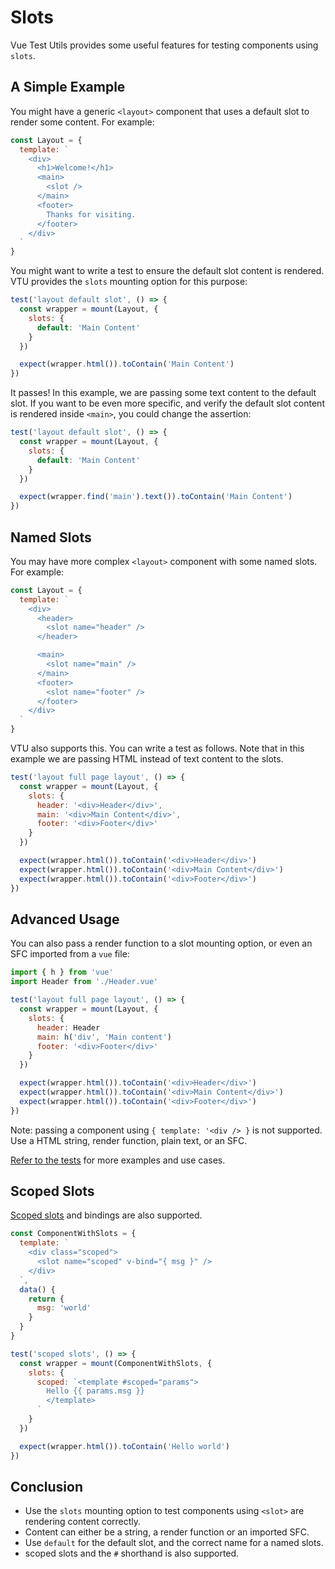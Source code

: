 # Slots

Vue Test Utils provides some useful features for testing components using `slots`.

## A Simple Example

You might have a generic `<layout>` component that uses a default slot to render some content. For example:

```js
const Layout = {
  template: `
    <div>
      <h1>Welcome!</h1>
      <main>
        <slot />
      </main>
      <footer>
        Thanks for visiting.
      </footer>
    </div>
  `
}
```

You might want to write a test to ensure the default slot content is rendered. VTU provides the `slots` mounting option for this purpose:

```js
test('layout default slot', () => {
  const wrapper = mount(Layout, {
    slots: {
      default: 'Main Content'
    }
  })

  expect(wrapper.html()).toContain('Main Content')
})
```

It passes! In this example, we are passing some text content to the default slot. If you want to be even more specific, and verify the default slot content is rendered inside `<main>`, you could change the assertion:

```js
test('layout default slot', () => {
  const wrapper = mount(Layout, {
    slots: {
      default: 'Main Content'
    }
  })

  expect(wrapper.find('main').text()).toContain('Main Content')
})
```

## Named Slots

You may have more complex `<layout>` component with some named slots. For example:

```js
const Layout = {
  template: `
    <div>
      <header>
        <slot name="header" />
      </header>

      <main>
        <slot name="main" />
      </main>
      <footer>
        <slot name="footer" />
      </footer>
    </div>
  `
}
```

VTU also supports this. You can write a test as follows. Note that in this example we are passing HTML instead of text content to the slots.

```js
test('layout full page layout', () => {
  const wrapper = mount(Layout, {
    slots: {
      header: '<div>Header</div>',
      main: '<div>Main Content</div>',
      footer: '<div>Footer</div>'
    }
  })

  expect(wrapper.html()).toContain('<div>Header</div>')
  expect(wrapper.html()).toContain('<div>Main Content</div>')
  expect(wrapper.html()).toContain('<div>Footer</div>')
})
```

## Advanced Usage

You can also pass a render function to a slot mounting option, or even an SFC imported from a `vue` file:

```js
import { h } from 'vue'
import Header from './Header.vue'

test('layout full page layout', () => {
  const wrapper = mount(Layout, {
    slots: {
      header: Header
      main: h('div', 'Main content')
      footer: '<div>Footer</div>'
    }
  })

  expect(wrapper.html()).toContain('<div>Header</div>')
  expect(wrapper.html()).toContain('<div>Main Content</div>')
  expect(wrapper.html()).toContain('<div>Footer</div>')
})
```

Note: passing a component using `{ template: '<div /> }` is not supported. Use a HTML string, render function, plain text, or an SFC.

[Refer to the tests](https://github.com/vuejs/vue-test-utils-next/blob/9d3c2a6526f3d8751d29b2f9112ad2a3332bbf52/tests/mountingOptions/slots.spec.ts#L124-L167) for more examples and use cases.

## Scoped Slots

[Scoped slots](https://v3.vuejs.org/guide/component-slots.html#scoped-slots) and bindings are also supported.

```js
const ComponentWithSlots = {
  template: `
    <div class="scoped">
      <slot name="scoped" v-bind="{ msg }" />
    </div>
  `,
  data() {
    return {
      msg: 'world'
    }
  }
}

test('scoped slots', () => {
  const wrapper = mount(ComponentWithSlots, {
    slots: {
      scoped: `<template #scoped="params">
        Hello {{ params.msg }}
        </template>
      `
    }
  })

  expect(wrapper.html()).toContain('Hello world')
})
```

## Conclusion

- Use the `slots` mounting option to test components using `<slot>` are rendering content correctly.
- Content can either be a string, a render function or an imported SFC.
- Use `default` for the default slot, and the correct name for a named slots.
- scoped slots and the `#` shorthand is also supported.
